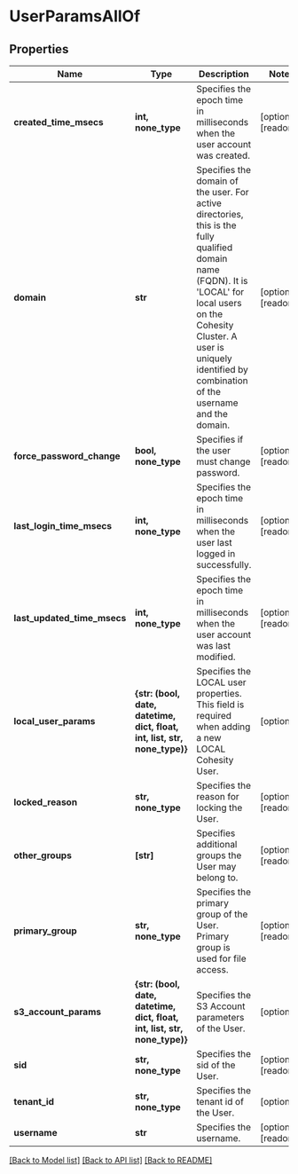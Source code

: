 # UserParamsAllOf


## Properties
Name | Type | Description | Notes
------------ | ------------- | ------------- | -------------
**created_time_msecs** | **int, none_type** | Specifies the epoch time in milliseconds when the user account was created. | [optional] [readonly] 
**domain** | **str** | Specifies the domain of the user. For active directories, this is the fully qualified domain name (FQDN). It is &#39;LOCAL&#39; for local users on the Cohesity Cluster. A user is uniquely identified by combination of the username and the domain. | [optional] [readonly] 
**force_password_change** | **bool, none_type** | Specifies if the user must change password. | [optional] [readonly] 
**last_login_time_msecs** | **int, none_type** | Specifies the epoch time in milliseconds when the user last logged in successfully. | [optional] [readonly] 
**last_updated_time_msecs** | **int, none_type** | Specifies the epoch time in milliseconds when the user account was last modified. | [optional] [readonly] 
**local_user_params** | **{str: (bool, date, datetime, dict, float, int, list, str, none_type)}** | Specifies the LOCAL user properties. This field is required when adding a new LOCAL Cohesity User. | [optional] 
**locked_reason** | **str, none_type** | Specifies the reason for locking the User. | [optional] [readonly] 
**other_groups** | **[str]** | Specifies additional groups the User may belong to. | [optional] [readonly] 
**primary_group** | **str, none_type** | Specifies the primary group of the User. Primary group is used for file access. | [optional] [readonly] 
**s3_account_params** | **{str: (bool, date, datetime, dict, float, int, list, str, none_type)}** | Specifies the S3 Account parameters of the User. | [optional] 
**sid** | **str, none_type** | Specifies the sid of the User. | [optional] [readonly] 
**tenant_id** | **str, none_type** | Specifies the tenant id of the User. | [optional] 
**username** | **str** | Specifies the username. | [optional] [readonly] 

[[Back to Model list]](../README.md#documentation-for-models) [[Back to API list]](../README.md#documentation-for-api-endpoints) [[Back to README]](../README.md)


